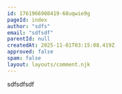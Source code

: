 ```yaml
---
id: 1761966908419-68uqwie9g
pageId: index
author: "sdfs"
email: "sdfsdf"
parentId: null
createdAt: 2025-11-01T03:15:08.419Z
approved: false
spam: false
layout: layouts/comment.njk
---
```


sdfsdfsdf
